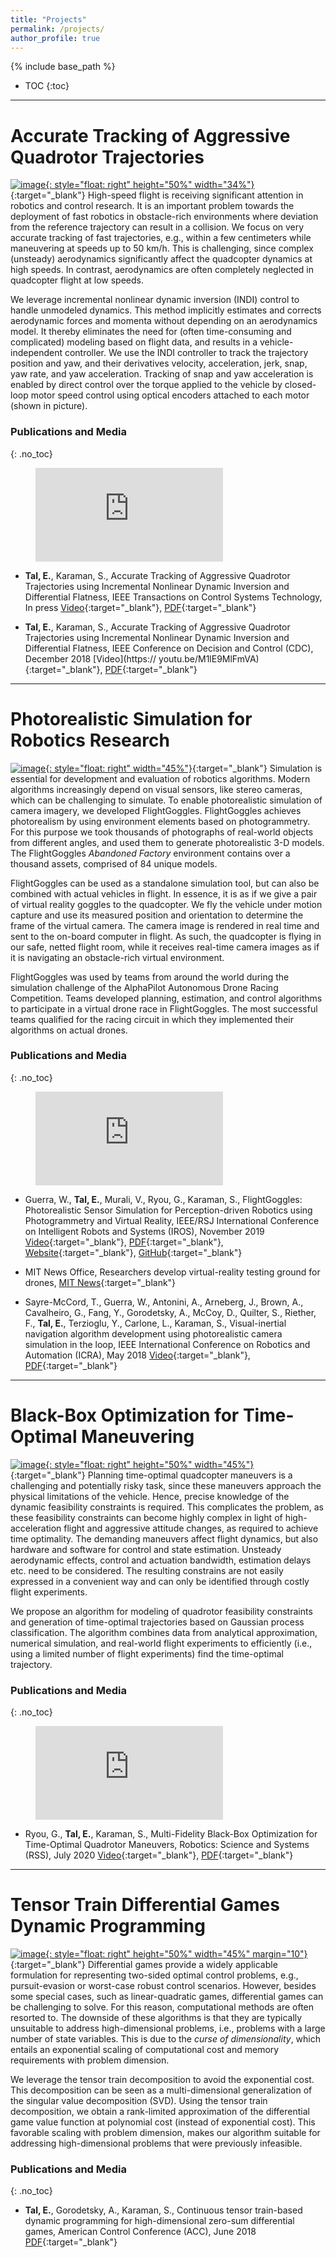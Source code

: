```yaml
---
title: "Projects"
permalink: /projects/
author_profile: true
---
```


{% include base_path %}

- TOC
{:toc}

***

# Accurate Tracking of Aggressive Quadrotor Trajectories

[![image](/images/hropto.jpg){: style="float: right" height="50%" width="34%"}](/images/hropto.jpg){:target="_blank"} High-speed flight is receiving significant attention in robotics and control research.
It is an important problem towards the deployment of fast robotics in obstacle-rich environments where deviation from the reference trajectory can result in a collision.
We focus on very accurate tracking of fast trajectories, e.g., within a few centimeters while maneuvering at speeds up to 50 km/h.
This is challenging, since complex (unsteady) aerodynamics significantly affect the quadcopter dynamics at high speeds.
In contrast, aerodynamics are often completely neglected in quadcopter flight at low speeds.

We leverage incremental nonlinear dynamic inversion (INDI) control to handle unmodeled dynamics.
This method implicitly estimates and corrects aerodynamic forces and momenta without depending on an aerodynamics model.
It thereby eliminates the need for (often time-consuming and complicated) modeling based on flight data, and results in a vehicle-independent controller.
We use the INDI controller to track the trajectory position and yaw, and their derivatives velocity, acceleration, jerk, snap, yaw rate, and yaw acceleration.
Tracking of snap and yaw acceleration is enabled by direct control over the torque applied to the vehicle by closed-loop motor speed control using optical encoders attached to each motor (shown in picture).

### Publications and Media
{: .no_toc}

<figure class="video_container">
  <iframe src="https://www.youtube.com/embed/K15lNBAKDCs" frameborder="0" allowfullscreen="true"> </iframe>
</figure>


* **Tal, E.**, Karaman, S., Accurate Tracking of Aggressive Quadrotor Trajectories using Incremental Nonlinear Dynamic Inversion and Differential Flatness, IEEE Transactions on Control Systems Technology, In press [Video](https://youtu.be/K15lNBAKDCs){:target="_blank"}, [PDF](https://arxiv.org/pdf/1809.04048.pdf){:target="_blank"}

* **Tal, E.**, Karaman, S., Accurate Tracking of Aggressive Quadrotor Trajectories using Incremental Nonlinear Dynamic Inversion and Differential Flatness, IEEE Conference on Decision and Control (CDC), December 2018 [Video](https://
youtu.be/M1lE9MlFmVA){:target="_blank"}, [PDF](/files/CDC18_1876.pdf){:target="_blank"}

***

# Photorealistic Simulation for Robotics Research

[![image](/images/flightgoggles.jpg){: style="float: right" width="45%"}](/images/flightgoggles.jpg){:target="_blank"} Simulation is essential for development and evaluation of robotics algorithms. Modern algorithms increasingly depend on visual sensors, like stereo cameras, which can be challenging to simulate.
To enable photorealistic simulation of camera imagery, we developed FlightGoggles.
FlightGoggles achieves photorealism by using environment elements based on photogrammetry.
For this purpose we took thousands of photographs of real-world objects from different angles, and used them to generate photorealistic 3-D models.
The FlightGoggles _Abandoned Factory_ environment contains over a thousand assets, comprised of 84 unique models.

FlightGoggles can be used as a standalone simulation tool, but can also be combined with actual vehicles in flight. In essence, it is as if we give a pair of virtual reality goggles to the quadcopter. We fly the vehicle under motion capture and use its measured position and orientation to determine the frame of the virtual camera. The camera image is rendered in real time and sent to the on-board computer in flight. As such, the quadcopter is flying in our safe, netted flight room, while it receives real-time camera images as if it is navigating an obstacle-rich virtual environment.

FlightGoggles was used by teams from around the world during the simulation challenge of the AlphaPilot Autonomous Drone Racing Competition. Teams developed planning, estimation, and control algorithms to participate in a virtual drone race in FlightGoggles. The most successful teams qualified for the racing circuit in which they implemented their algorithms on actual drones.
 

### Publications and Media
{: .no_toc}

<figure class="video_container">
  <iframe src="https://www.youtube.com/embed/QCnU_M6DhYU" frameborder="0" allowfullscreen="true"> </iframe>
</figure>

* Guerra, W., **Tal, E.**, Murali, V., Ryou, G., Karaman, S., FlightGoggles: Photorealistic Sensor Simulation for Perception-driven Robotics using Photogrammetry and Virtual Reality, IEEE/RSJ International Conference on Intelligent Robots and
Systems (IROS), November 2019 [Video](https://youtu.be/QCnU_M6DhYU){:target="_blank"}, [PDF](https://arxiv.org/pdf/1905.11377.pdf){:target="_blank"}, [Website](https://flightgoggles.mit.edu/){:target="_blank"}, [GitHub](https://github.com/mit-fast/FlightGoggles){:target="_blank"}

* MIT News Office, Researchers develop virtual-reality testing ground for drones, [MIT News](https://news.mit.edu/2018/virtual-reality-testing-ground-drones-0517){:target="_blank"}

* Sayre-McCord, T., Guerra, W., Antonini, A., Arneberg, J., Brown, A., Cavalheiro, G., Fang, Y., Gorodetsky, A., McCoy, D., Quilter, S., Riether, F., **Tal, E.**, Terzioglu, Y., Carlone, L., Karaman, S., Visual-inertial navigation algorithm development using photorealistic camera simulation in the loop, IEEE International Conference on Robotics and Automation (ICRA), May 2018 [Video](https://youtu.be/_VBww8YQuA8){:target="_blank"}, [PDF](/files/SayreMcCordetal_IROS18.pdf){:target="_blank"}

***

# Black-Box Optimization for Time-Optimal Maneuvering

[![image](/images/bayesopt.png){: style="float: right" height="50%" width="45%"}](/images/bayesopt.png){:target="_blank"} Planning time-optimal quadcopter maneuvers is a challenging and potentially risky task, since these maneuvers approach the physical limitations of the vehicle.
Hence, precise knowledge of the dynamic feasibility constraints is required.
This complicates the problem, as these feasibility constraints can become highly complex in light of high-acceleration flight and aggressive attitude changes, as required to achieve time optimality.
The demanding maneuvers affect flight dynamics, but also hardware and software for control and state estimation.
Unsteady aerodynamic effects, control and actuation bandwidth, estimation delays etc. need to be considered.
The resulting constrains are not easily expressed in a convenient way and can only be identified through costly flight experiments.

We propose an algorithm for modeling of quadrotor feasibility constraints and generation of time-optimal trajectories based on Gaussian process classification.
The algorithm combines data from analytical approximation, numerical simulation, and real-world flight experiments to efficiently (i.e., using a limited number of flight experiments) find the time-optimal trajectory.

### Publications and Media
{: .no_toc}

<figure class="video_container">
  <iframe src="https://www.youtube.com/embed/igwULi_H1Kg" frameborder="0" allowfullscreen="true"> </iframe>
</figure>

* Ryou, G., **Tal, E.**, Karaman, S., Multi-Fidelity Black-Box Optimization for Time-Optimal Quadrotor Maneuvers, Robotics: Science and Systems (RSS), July 2020 [Video](https://youtu.be/igwULi_H1Kg){:target="_blank"}, [PDF](https://arxiv.org/pdf/2006.02513.pdf){:target="_blank"}

***

# Tensor Train Differential Games Dynamic Programming
[![image](/images/pursuit.png){: style="float: right" height="50%" width="45%" margin="10"}](/images/pursuit.png){:target="_blank"} Differential games provide a widely applicable formulation for representing two-sided optimal control problems, e.g., pursuit-evasion or worst-case robust control scenarios.
However, besides some special cases, such as linear-quadratic games, differential games can be challenging to solve.
For this reason, computational methods are often resorted to.
The downside of these algorithms is that they are typically unsuitable to address high-dimensional problems, i.e., problems with a large number of state variables. This is due to the _curse of dimensionality_, which entails an exponential scaling of computational cost and memory requirements with problem dimension.

We leverage the tensor train decomposition to avoid the exponential cost. This decomposition can be seen as a multi-dimensional generalization of the singular value decomposition (SVD).
Using the tensor train decomposition, we obtain a rank-limited approximation of the differential game value function at polynomial cost (instead of exponential cost).
This favorable scaling with problem dimension, makes our algorithm suitable for addressing high-dimensional problems that were previously infeasible. 

### Publications and Media
{: .no_toc}
* **Tal, E.**, Gorodetsky, A., Karaman, S., Continuous tensor train-based dynamic programming for high-dimensional zero-sum differential games, American Control Conference (ACC), June 2018 [PDF](/files/TalGorodetskyKaraman_ACC2018.pdf){:target="_blank"}